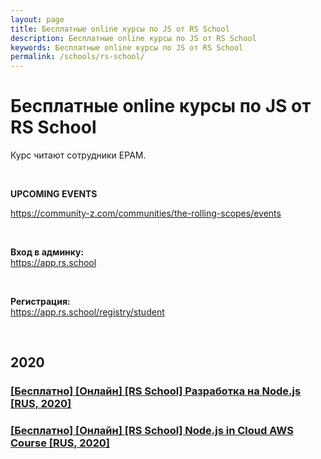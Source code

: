 ```yaml
---
layout: page
title: Бесплатные online курсы по JS от RS School
description: Бесплатные online курсы по JS от RS School
keywords: Бесплатные online курсы по JS от RS School
permalink: /schools/rs-school/
---
```


# Бесплатные online курсы по JS от RS School

Курс читают сотрудники EPAM.

<br/>

**UPCOMING EVENTS**

https://community-z.com/communities/the-rolling-scopes/events

<br/>

**Вход в админку:**  
https://app.rs.school

<br/>

**Регистрация:**  
https://app.rs.school/registry/student

<br/>

## 2020

### [[Бесплатно] [Онлайн] [RS School] Разработка на Node.js [RUS, 2020]](/schools/rs-school/nodejs/)

### [[Бесплатно] [Онлайн] [RS School] Node.js in Cloud AWS Course [RUS, 2020]](/schools/rs-school/aws/)
